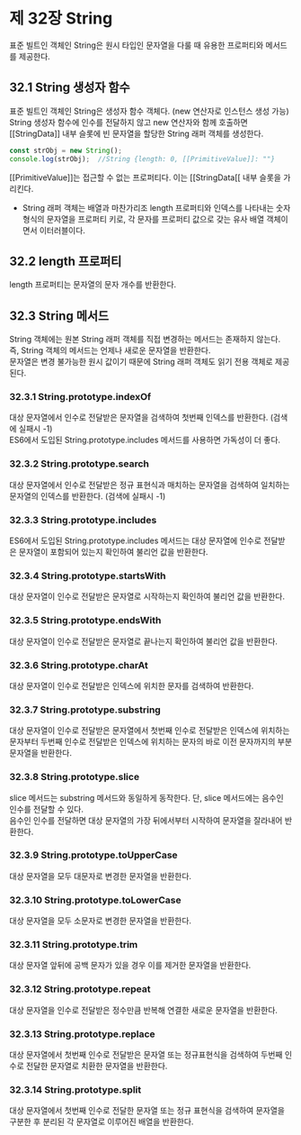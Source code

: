 제 32장 String
=================
표준 빌트인 객체인 String은 원시 타입인 문자열을 다룰 때 유용한 프로퍼티와 메서드를 제공한다.   

32.1 String 생성자 함수
----------------------
표준 빌트인 객체인 String은 생성자 함수 객체다. (new 연산자로 인스턴스 생성 가능)   
String 생성자 함수에 인수를 전달하지 않고 new 연산자와 함께 호출하면 [[StringData]] 내부 슬롯에 빈 문자열을 할당한 String 래퍼 객체를 생성한다.
```javascript
const strObj = new String();
console.log(strObj);  //String {length: 0, [[PrimitiveValue]]: ""}
```
[[PrimitiveValue]]는 접근할 수 없는 프로퍼티다. 이는 [[StringData[[ 내부 슬롯을 가리킨다.

* String 래퍼 객체는 배열과 마찬가리조 length 프로퍼티와 인덱스를 나타내는 숫자 형식의 문자열을 프로퍼티 키로, 각 문자를 프로퍼티 값으로 갖는 유사 배열 객체이면서 이터러블이다.

32.2 length 프로퍼티
----------------------
length 프로퍼티는 문자열의 문자 개수를 반환한다.

32.3 String 메서드
----------------------
String 객체에는 원본 String 래퍼 객체를 직접 변경하는 메서드는 존재하지 않는다.   
즉, String 객체의 메서드는 언제나 새로운 문자열을 반환한다.   
문자열은 변경 불가능한 원시 값이기 때문에 String 래퍼 객체도 읽기 전용 객체로 제공된다.

### 32.3.1 String.prototype.indexOf   
대상 문자열에서 인수로 전달받은 문자열을 검색하여 첫번째 인덱스를 반환한다. (검색에 실패시 -1)   
ES6에서 도입된 String.prototype.includes 메서드를 사용하면 가독성이 더 좋다.   

### 32.3.2 String.prototype.search   
대상 문자열에서 인수로 전달받은 정규 표현식과 매치하는 문자열을 검색하여 일치하는 문자열의 인덱스를 반환한다. (검색에 실패시 -1)   

### 32.3.3 String.prototype.includes   
ES6에서 도입된 String.prototype.includes 메서드는 대상 문자열에 인수로 전달받은 문자열이 포함되어 있는지 확인하여 불리언 값을 반환한다.

### 32.3.4 String.prototype.startsWith   
대상 문자열이 인수로 전달받은 문자열로 시작하는지 확인하여 불리언 값을 반환한다.

### 32.3.5 String.prototype.endsWith   
대상 문자열이 인수로 전달받은 문자열로 끝나는지 확인하여 불리언 값을 반환한다.

### 32.3.6 String.prototype.charAt   
대상 문자열이 인수로 전달받은 인덱스에 위치한 문자를 검색하여 반환한다.

### 32.3.7 String.prototype.substring   
대상 문자열이 인수로 전달받은 문자열에서 첫번째 인수로 전달받은 인덱스에 위치하는 문자부터 두번째 인수로 전달받은 인덱스에 위치하는 문자의 바로 이전 문자까지의 부분 문자열을 반환한다.

### 32.3.8 String.prototype.slice   
slice 메서드는 substring 메서드와 동일하게 동작한다. 단, slice 메서드에는 음수인 인수를 전달할 수 있다.   
음수인 인수를 전달하면 대상 문자열의 가장 뒤에서부터 시작하여 문자열을 잘라내어 반환한다.

### 32.3.9 String.prototype.toUpperCase   
대상 문자열을 모두 대문자로 변경한 문자열을 반환한다.

### 32.3.10 String.prototype.toLowerCase   
대상 문자열을 모두 소문자로 변경한 문자열을 반환한다.

### 32.3.11 String.prototype.trim   
대상 문자열 앞뒤에 공백 문자가 있을 경우 이를 제거한 문자열을 반환한다.

### 32.3.12 String.prototype.repeat   
대상 문자열을 인수로 전달받은 정수만큼 반복해 연결한 새로운 문자열을 반환한다.

### 32.3.13 String.prototype.replace   
대상 문자열에서 첫번째 인수로 전달받은 문자열 또는 정규표현식을 검색하여 두번째 인수로 전달한 문자열로 치환한 문자열을 반환한다.

### 32.3.14 String.prototype.split   
대상 문자열에서 첫번째 인수로 전달한 문자열 또는 정규 표현식을 검색하여 문자열을 구분한 후 분리된 각 문자열로 이루어진 배열을 반환한다.
